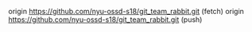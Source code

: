 origin	https://github.com/nyu-ossd-s18/git_team_rabbit.git (fetch)
origin	https://github.com/nyu-ossd-s18/git_team_rabbit.git (push)